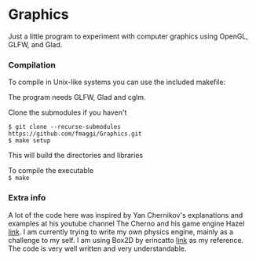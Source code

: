 # Graphics

Just a little program to experiment with computer graphics using OpenGL, GLFW, and Glad.

### Compilation
To compile in Unix-like systems you can use the included makefile:

The program needs GLFW, Glad and cglm.

Clone the submodules if you haven't

`$ git clone --recurse-submodules https://github.com/fmaggi/Graphics.git`\
`$ make setup`

This will build the directories and libraries

To compile the executable\
`$ make`

### Extra info

A lot of the code here was inspired by Yan Chernikov's explanations and examples at his youtube channel The Cherno and his game engine Hazel [link](https://github.com/TheCherno/Hazel).
I am currently trying to write my own physics engine, mainly as a challenge to my self. I am using Box2D by erincatto [link](https://github.com/erincatto/box2d) as my reference.
The code is very well written and very understandable.


